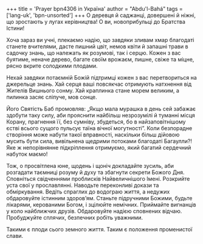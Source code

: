 +++
title = 'Prayer bpn4306 in Україна'
author = "Abdu'l-Bahá"
tags = ['lang-uk', 'bpn-unsorted']
+++
О деревця й саджанці, довершені й ніжні, що зростають у лугах керівництва! О ви, новоприбульці до Братства Істини!

Хоча зараз ви учні, плекаємо надію, що завдяки зливам хмар благодаті станете вчителями, дасте пишний цвіт, немов квіти й запашні трави в садочку знань, що належать як розумові, так і серцю. Кожен з вас буятиме, неначе дерево, багате своїм врожаєм, пишне, свіже та міцне, рясно вкрите солодкими плодами.

Нехай завдяки потаємній Божій підтримці кожен з вас перетвориться на джерельце знань. Хай серця ваші повсякчас отримують натхнення від Жителів Вишнього сонму. Хай краплинка стане морем великим, а пилинка засяє сліпуче, мов сонце.

Його Святість Баб промовляв: „Якщо мала мурашка в день сей забажає здобути таку силу, аби прояснити найбільш незрозумілі й туманні місця Корану, прагнення її, без сумніву, збудеться, бо в найзаповітнішому єстві всього сущого пульсує таїна вічної могутності”. Коли безпорадне створіння може набути такої вправності, наскільки більш дійовою мусить бути сила, вивільнена щедрими потоками благодаті Багаулли?! Яке ж непорівнянне підкріплення отримуємо, який багатий сердечний набуток маємо!

Тож, о просвітлена юне, щодень і щоніч докладайте зусиль, аби розгадати таємниці розуму й духу та збагнути секрети Божого Дня. Сповніться свідченнями проблисків Найвеличнішого Імені. Розкрийте уста свої у прославлянні. Наводьте переконливі докази та обміркування. Ведіть спраглих до водограю життя, а недужих обдаровуйте істинним здоров’ям. Станьте підручними Божими, будьте лікарями, керованими Богом, і зцілюйте немічних. Приймайте вигнанців у коло найближчих друзів. Обдаровуйте надією сповнених відчаю. Пробуджуйте сплячих, безпечних робіть уважними.

Такими є плоди сього земного життя. Таким є положення променистої слави.
